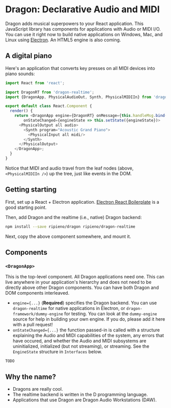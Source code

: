 # Dragon: Declarative Audio and MIDI

Dragon adds musical superpowers to your React application. This JavaScript library has components for applications with Audio or MIDI I/O. You can use it right now to build native applications on Windows, Mac, and Linux using [Electron](http://electron.atom.io). An HTML5 engine is also coming.

## A digital piano

Here's an application that converts key presses on all MIDI devices into piano sounds:

```javascript
import React from 'react';

import DragonRT from 'dragon-realtime';
import {DragonApp, PhysicalAudioOut, Synth, PhysicalMIDIIn} from 'dragon-framework';

export default class React.Component {
  render() {
    return <DragonApp engine={DragonRT} onMessage={this.handleMsg.bind(this}
        onStateChanged={engineState => this.setState({engineState})>
      <PhysicalOutput all audio>
        <Synth program="Acoustic Grand Piano">
          <PhysicalInput all midi/>
        </Synth>
      </PhysicalOutput>
    </DragonApp>;
  }
}
```

Notice that MIDI and audio travel from the leaf nodes (above, `<PhysicalMIDIIn />`) up the tree, just like events in the DOM.

## Getting starting

First, set up a React + Electron application. [Electron React Boilerplate](https://github.com/airtoxin/Electron-React-Boilerplate) is a good starting point.

Then, add Dragon and the realtime (i.e., native) Dragon backend:

```bash
npm install --save ripieno/dragon ripieno/dragon-realtime
```

Next, copy the above component somewhere, and mount it.

## Components

### `<DragonApp>`

This is the top-level component. All Dragon applications need one. This can live anywhere in your application's hierarchy and does not need to be directly above other Dragon components. You can have both Dragon and DOM components interleaved.

 - `engine={...}` (**Required**) specifies the Dragon backend. You can use `dragon-realtime` for native applications in Electron, or `dragon-framework/dummy-engine` for testing. You can look at the `dummy-engine` source for help in building your own engine. If you do, please add it here with a pull request!
 - `onStateChanged={...}` the function passed-in is called with a structure explaining the Audio and MIDI capabilities of the system, any errors that have occured, and whether the Audio and MIDI subsystems are uninitialized, initialized (but not streaming), or streaming. See the `EngineState` structure in `Interfaces` below.

```
TODO
```

## Why the name?

- Dragons are really cool.
- The realtime backend is written in the D programming language.
- Applications that use Dragon are Dragon Audio Workstations (DAW).
